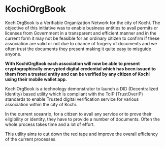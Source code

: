 # KochiOrgBook

KochiOrgBook is a Verifiable Organization Network for the city of Kochi. The objective of this initiative was to enable business entities to avail permits or licenses from Government in a transparent and efficient manner and in the current form it may not be feasible for an ordinary citizen to confirm if these association are valid or not due to chance of forgery of documents and we often trust the documents they present making it quite easy to misguide anyone.

**With KochiOrgBook each association will now be able to present cryptographically encrypted digital credential which has been issued to them from a trusted entity and can be verified by any citizen of Kochi using their mobile wallet app.**

KochiOrgBook is a technology demonstrator to launch a DID (Decentralized Identity) based utility which is compliant with the ToIP (TrustOverIP) standards to enable Trusted digital verification service for various association within the city of Kochi.

In the current sceanrio, for a citizen to avail any service or to prove their eligibility or identity, they have to provide a number of documents. Often the whole process takes time and a lot of effort.

This utility aims to cut down the red tape and improve the overall efficiency of the current processes.

